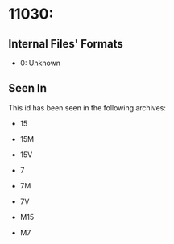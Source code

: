 # 11030: 

## Internal Files' Formats
- 0: Unknown

## Seen In

This id has been seen in the following archives:  

- 15  

- 15M  

- 15V  

- 7  

- 7M  

- 7V  

- M15  

- M7  
